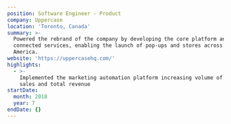 ```yaml
---
position: Software Engineer - Product
company: Uppercase
location: 'Toronto, Canada'
summary: >-
  Powered the rebrand of the company by developing the core platform and all its
  connected services, enabling the launch of pop-ups and stores across North
  America.
website: 'https://uppercasehq.com/'
highlights:
  - >-
    Implemented the marketing automation platform increasing volume of inbound
    sales and total revenue
startDate:
  month: 2018
  year: 7
endDate: {}
---
```


